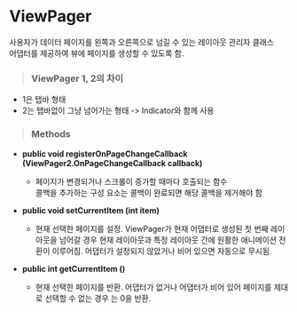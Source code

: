 # ViewPager
사용자가 데이터 페이지를 왼쪽과 오른쪽으로 넘길 수 있는 레이아웃 관리자 클래스  
어댑터를 제공하여 뷰에 페이지를 생성할 수 있도록 함.

> ### ViewPager 1, 2의 차이
- 1은 탭바 형태
- 2는 탭바없이 그냥 넘어가는 형태 -> Indicator와 함께 사용

> ### Methods
* **public void registerOnPageChangeCallback (ViewPager2.OnPageChangeCallback callback)**
    - 페이지가 변경되거나 스크롤이 증가할 때마다 호출되는 함수  
    콜백을 추가하는 구성 요소는 콜백이 완료되면 해당 콜백을 제거해야 함

* **public void setCurrentItem (int item)**
    - 현재 선택한 페이지를 설정. ViewPager가 현재 어댑터로 생성된 첫 번째 레이아웃을 넘어갈 경우 현재 레이아웃과 특정 레이아웃 간에 원활한 애니메이션 전환이 이루어짐. 어댑터가 설정되지 않았거나 비어 있으면 자동으로 무시됨.

* **public int getCurrentItem ()**
    - 현재 선택한 페이지를 반환. 어댑터가 없거나 어댑터가 비어 있어 페이지를 제대로 선택할 수 없는 경우 는 0을 반환.